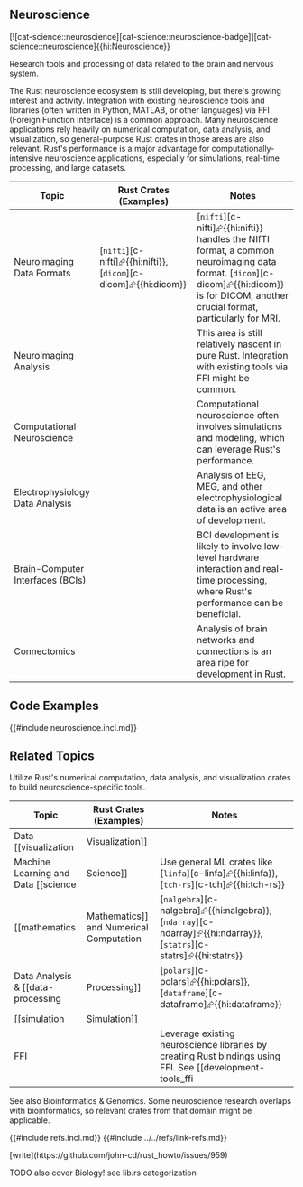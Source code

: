 ## Neuroscience

[![cat-science::neuroscience][cat-science::neuroscience-badge]][cat-science::neuroscience]{{hi:Neuroscience}}

Research tools and processing of data related to the brain and nervous system.

The Rust neuroscience ecosystem is still developing, but there's growing interest and activity. Integration with existing neuroscience tools and libraries (often written in Python, MATLAB, or other languages) via FFI (Foreign Function Interface) is a common approach. Many neuroscience applications rely heavily on numerical computation, data analysis, and visualization, so general-purpose Rust crates in those areas are also relevant. Rust's performance is a major advantage for computationally-intensive neuroscience applications, especially for simulations, real-time processing, and large datasets.

| Topic | Rust Crates (Examples) | Notes |
|---|---|---|
| Neuroimaging Data Formats | [`nifti`][c-nifti]⮳{{hi:nifti}}, [`dicom`][c-dicom]⮳{{hi:dicom}} | [`nifti`][c-nifti]⮳{{hi:nifti}} handles the NIfTI format, a common neuroimaging data format. [`dicom`][c-dicom]⮳{{hi:dicom}} is for DICOM, another crucial format, particularly for MRI. |
| Neuroimaging Analysis | | This area is still relatively nascent in pure Rust. Integration with existing tools via FFI might be common. |
| Computational Neuroscience | | Computational neuroscience often involves simulations and modeling, which can leverage Rust's performance. |
| Electrophysiology Data Analysis | | Analysis of EEG, MEG, and other electrophysiological data is an active area of development. |
| Brain-Computer Interfaces (BCIs) | | BCI development is likely to involve low-level hardware interaction and real-time processing, where Rust's performance can be beneficial. |
| Connectomics | | Analysis of brain networks and connections is an area ripe for development in Rust. |

## Code Examples

{{#include neuroscience.incl.md}}

## Related Topics

Utilize Rust's numerical computation, data analysis, and visualization crates to build neuroscience-specific tools.

| Topic | Rust Crates (Examples) | Notes |
|---|---|---|
| Data [[visualization | Visualization]] | | While general-purpose visualization crates can be used, neuroscience-specific visualization tools are less common in pure Rust. |
| Machine Learning and Data [[science | Science]] | Use general ML crates like [`linfa`][c-linfa]⮳{{hi:linfa}}, [`tch-rs`][c-tch]⮳{{hi:tch-rs}} | Machine learning techniques are widely used in neuroscience, and Rust's ML ecosystem can be leveraged. |
| [[mathematics | Mathematics]] and Numerical Computation | [`nalgebra`][c-nalgebra]⮳{{hi:nalgebra}}, [`ndarray`][c-ndarray]⮳{{hi:ndarray}}, [`statrs`][c-statrs]⮳{{hi:statrs}} | These crates are essential for numerical computations commonly used in neuroscience. |
| Data Analysis & [[data-processing | Processing]] | [`polars`][c-polars]⮳{{hi:polars}}, [`dataframe`][c-dataframe]⮳{{hi:dataframe}} | These crates are useful for working with large datasets. |
| [[simulation | Simulation]] | | |
| FFI | | Leverage existing neuroscience libraries by creating Rust bindings using FFI. See [[development-tools_ffi | Development Tools FFI]], [[external-ffi-bindings | External FFI Bindings]], [[api-bindings | API Bindings]] |

See also Bioinformatics & Genomics. Some neuroscience research overlaps with bioinformatics, so relevant crates from that domain might be applicable.

{{#include refs.incl.md}}
{{#include ../../refs/link-refs.md}}

<div class="hidden">
[write](https://github.com/john-cd/rust_howto/issues/959)

TODO also cover Biology! see lib.rs categorization
</div>
